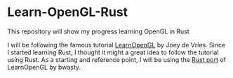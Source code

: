 # Learn-OpenGL-Rust
This repository will show my progress learning OpenGL in Rust

I will be following the famous tutorial [LearnOpenGL](https://learnopengl.com) by Joey de Vries. Since I started learning Rust, I thought it might a great idea to follow the tutorial using Rust. As a starting and reference point, I will be using the [Rust port](https://github.com/bwasty/learn-opengl-rs) of LearnOpenGL by bwasty.
